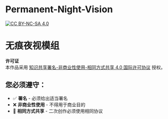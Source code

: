 # Permanent-Night-Vision
[![CC BY-NC-SA 4.0](https://licensebuttons.net/l/by-nc-sa/4.0/88x31.png)](https://creativecommons.org/licenses/by-nc-sa/4.0/)

# 无痕夜视模组

**许可证**  
本作品采用 [知识共享署名-非商业性使用-相同方式共享 4.0 国际许可协议](http://creativecommons.org/licenses/by-nc-sa/4.0/) 授权。

## 您必须遵守：
- ✅ **署名** - 必须给出适当署名
- ❌ **非商业性使用** - 不得用于商业目的
- 🔁 **相同方式共享** - 二次创作必须使用相同协议

